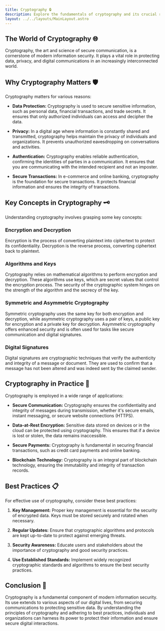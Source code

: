 ```yaml
---
title: Cryptography 🔒
description: Explore the fundamentals of cryptography and its crucial role in securing data and communications.
layout: ../../layouts/MainLayout.astro
---
```


## The World of Cryptography 🌐

Cryptography, the art and science of secure communication, is a cornerstone of modern information security. It plays a vital role in protecting data, privacy, and digital communications in an increasingly interconnected world.

## Why Cryptography Matters 🛡

Cryptography matters for various reasons:

- **Data Protection:** Cryptography is used to secure sensitive information, such as personal data, financial transactions, and trade secrets. It ensures that only authorized individuals can access and decipher the data.

- **Privacy:** In a digital age where information is constantly shared and transmitted, cryptography helps maintain the privacy of individuals and organizations. It prevents unauthorized eavesdropping on conversations and activities.

- **Authentication:** Cryptography enables reliable authentication, confirming the identities of parties in a communication. It ensures that you are communicating with the intended recipient and not an imposter.

- **Secure Transactions:** In e-commerce and online banking, cryptography is the foundation for secure transactions. It protects financial information and ensures the integrity of transactions.

## Key Concepts in Cryptography 🗝

Understanding cryptography involves grasping some key concepts:

### Encryption and Decryption

Encryption is the process of converting plaintext into ciphertext to protect its confidentiality. Decryption is the reverse process, converting ciphertext back to plaintext.

### Algorithms and Keys

Cryptography relies on mathematical algorithms to perform encryption and decryption. These algorithms use keys, which are secret values that control the encryption process. The security of the cryptographic system hinges on the strength of the algorithm and the secrecy of the key.

### Symmetric and Asymmetric Cryptography

Symmetric cryptography uses the same key for both encryption and decryption, while asymmetric cryptography uses a pair of keys, a public key for encryption and a private key for decryption. Asymmetric cryptography offers enhanced security and is often used for tasks like secure communication and digital signatures.

### Digital Signatures

Digital signatures are cryptographic techniques that verify the authenticity and integrity of a message or document. They are used to confirm that a message has not been altered and was indeed sent by the claimed sender.

## Cryptography in Practice 🔐

Cryptography is employed in a wide range of applications:

- **Secure Communication:** Cryptography ensures the confidentiality and integrity of messages during transmission, whether it's secure emails, instant messaging, or secure website connections (HTTPS).

- **Data-at-Rest Encryption:** Sensitive data stored on devices or in the cloud can be protected using cryptography. This ensures that if a device is lost or stolen, the data remains inaccessible.

- **Secure Payments:** Cryptography is fundamental in securing financial transactions, such as credit card payments and online banking.

- **Blockchain Technology:** Cryptography is an integral part of blockchain technology, ensuring the immutability and integrity of transaction records.

## Best Practices 📋

For effective use of cryptography, consider these best practices:

1. **Key Management:** Proper key management is essential for the security of encrypted data. Keys must be stored securely and rotated when necessary.

2. **Regular Updates:** Ensure that cryptographic algorithms and protocols are kept up-to-date to protect against emerging threats.

3. **Security Awareness:** Educate users and stakeholders about the importance of cryptography and good security practices.

4. **Use Established Standards:** Implement widely recognized cryptographic standards and algorithms to ensure the best security practices.

## Conclusion 🚀

Cryptography is a fundamental component of modern information security. Its use extends to various aspects of our digital lives, from securing communications to protecting sensitive data. By understanding the principles of cryptography and adhering to best practices, individuals and organizations can harness its power to protect their information and ensure secure digital interactions.

